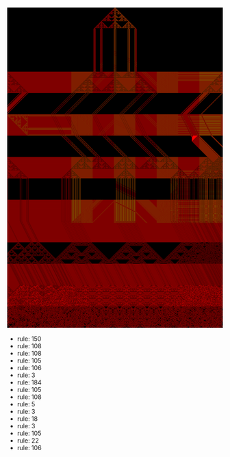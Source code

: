 ![photo](./output.png) 
 * rule: 150
* rule: 108
* rule: 108
* rule: 105
* rule: 106
* rule: 3
* rule: 184
* rule: 105
* rule: 108
* rule: 5
* rule: 3
* rule: 18
* rule: 3
* rule: 105
* rule: 22
* rule: 106
